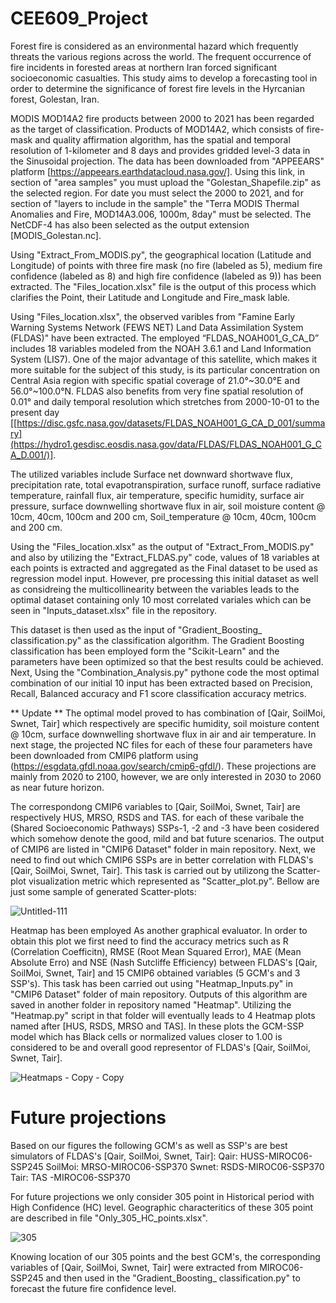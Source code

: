 # CEE609_Project

Forest fire is considered as an environmental hazard which frequently threats the various regions across the world. The frequent occurrence of fire incidents in forested areas at northern Iran forced significant socioeconomic casualties. This study aims to develop a forecasting tool in order to determine the significance of forest fire levels in the Hyrcanian forest, Golestan, Iran. 

MODIS MOD14A2 fire products between 2000 to 2021 has been regarded as the target of classification. Products of MOD14A2, which consists of fire-mask and quality affirmation algorithm, has the spatial and temporal resolution of 1-kilometer and 8 days and provides gridded level-3 data in the Sinusoidal projection. The data has been downloaded from "APPEEARS" platform [https://appeears.earthdatacloud.nasa.gov/]. Using this link, in section of "area samples" you must upload the "Golestan_Shapefile.zip" as the selected region. For date you must select the 2000 to 2021, and for section of "layers to include in the sample" the "Terra MODIS Thermal Anomalies and Fire, MOD14A3.006, 1000m, 8day" must be selected. The NetCDF-4 has also been selected as the output extension [MODIS_Golestan.nc].


Using "Extract_From_MODIS.py", the geographical location (Latitude and Longitude) of points with three fire mask (no fire (labeled as 5), medium fire confidence (labeled as 8) and high fire confidence (labeled as 9)) has been extracted. The "Files_location.xlsx" file is the output of this process which clarifies the Point, their Latitude and Longitude and Fire_mask lable.

Using "Files_location.xlsx", the observed varibles from "Famine Early Warning Systems Network (FEWS NET) Land Data Assimilation System (FLDAS)" have been extracted.
The employed “FLDAS_NOAH001_G_CA_D” includes 18 variables modeled from the NOAH 3.6.1 and Land Information System (LIS7). One of the major advantage of this satellite, which makes it more suitable for the subject of this study, is its particular concentration on Central Asia region with specific spatial coverage of 21.0°~30.0°E and 56.0°~100.0°N. FLDAS also benefits from very fine spatial resolution of 0.01° and daily temporal resolution which stretches from 2000-10-01 to the present day [[https://disc.gsfc.nasa.gov/datasets/FLDAS_NOAH001_G_CA_D_001/summary](https://hydro1.gesdisc.eosdis.nasa.gov/data/FLDAS/FLDAS_NOAH001_G_CA_D.001/)]. 

The utilized variables include Surface net downward shortwave flux, precipitation rate, total evapotranspiration, surface runoff, surface radiative temperature,   rainfall flux, air temperature, specific humidity, surface air pressure, surface downwelling shortwave flux in air, soil moisture content @ 10cm, 40cm, 100cm and 200 cm, Soil_temperature @ 10cm, 40cm, 100cm and 200 cm.

Using the "Files_location.xlsx" as the output of "Extract_From_MODIS.py" and also by utilizing the "Extract_FLDAS.py" code,  values of 18 variables at each points is extracted and aggregated as the Final dataset to be used as regression model input. However, pre processing this initial dataset as well as considreing the multicollinearity between the variables leads to the optimal dataset containing only 10 most correlated variales which can be seen in "Inputs_dataset.xlsx" file in the repository.

This dataset is then used as the input of "Gradient_Boosting_ classification.py" as the classification algorithm. The Gradient Boosting classification has been employed form the "Scikit-Learn" and the parameters have been optimized so that the best results could be achieved. Next, Using the "Combination_Analysis.py" pythone code the most optimal combination of our initial 10 input has been extracted based on Precision, Recall, Balanced accuracy and F1 score classification accuracy metrics.

** Update **
The optimal model proved to has combination of [Qair, SoilMoi, Swnet, Tair] which respectively are specific humidity, soil moisture content @ 10cm, surface downwelling shortwave flux in air and air temperature.
In next stage, the projected NC files for each of these four parameters have been downloaded from CMIP6 platform using (https://esgdata.gfdl.noaa.gov/search/cmip6-gfdl/). These projections are mainly from 2020 to 2100, however, we are only interested in 2030 to 2060 as near future horizon.

The correspondong CMIP6 variables to [Qair, SoilMoi, Swnet, Tair] are respectively HUS, MRSO, RSDS and TAS. for each of these varibale the (Shared Socioeconomic Pathways) SSPs-1, -2 and -3 have been cosidered which somehow denote the good, mild and bat future scenarios. The output of CMIP6 are listed in "CMIP6 Dataset" folder in main repository. Next, we need to find out which CMIP6 SSPs are in better correlation with FLDAS's [Qair, SoilMoi, Swnet, Tair]. This task is carried out by utilizong the Scatter-plot visualization metric which represented as "Scatter_plot.py". Bellow are just some sample of generated Scatter-plots:

![Untitled-111](https://user-images.githubusercontent.com/114182572/206521305-c1b51868-8b50-4594-8fb4-27a740c6ad26.jpg)


Heatmap has been employed As another graphical evaluator. In order to obtain this plot we first need to find the accuracy metrics such as R (Correlation Coefficitn), RMSE (Root Mean Squared Error), MAE (Mean Absolute Erro) and NSE (Nash Sutcliffe Efficiency) between FLDAS's [Qair, SoilMoi, Swnet, Tair] and 15 CMIP6 obtained variables (5 GCM's and 3 SSP's). This task has been carried out using "Heatmap_Inputs.py" in "CMIP6 Dataset" folder of main repository. Outputs of this algorithm are saved in another folder in repository named "Heatmap". Utilizing the "Heatmap.py" script in that folder will eventually leads to 4 Heatmap plots named after [HUS, RSDS, MRSO and TAS]. In these plots the GCM-SSP model which has Black cells or normalized values closer to 1.00 is considered to be and overall good representor of FLDAS's [Qair, SoilMoi, Swnet, Tair].

![Heatmaps - Copy - Copy](https://user-images.githubusercontent.com/114182572/206520475-96d82f14-b23a-4009-be18-3a2dbf5a3650.jpg)

# Future projections
Based on our figures the following GCM's as well as SSP's are best simulators of FLDAS's [Qair, SoilMoi, Swnet, Tair]:
Qair:    HUSS-MIROC06-SSP245
SoilMoi: MRSO-MIROC06-SSP370
Swnet:   RSDS-MIROC06-SSP370
Tair:    TAS -MIROC06-SSP370

For future projections we only consider 305 point in Historical period with High Confidence (HC) level. Geographic characteritics of these 305 point are described in file "Only_305_HC_points.xlsx".

![305](https://user-images.githubusercontent.com/114182572/208026197-35c19075-4152-44f6-b170-b514485d1d8f.jpg)

Knowing location of our 305 points and the best GCM's, the corresponding variables of [Qair, SoilMoi, Swnet, Tair] were extracted from MIROC06-SSP245 and then used in the "Gradient_Boosting_ classification.py" to forecast the future fire confidence level.


